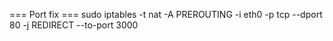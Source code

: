 === Port fix ===
sudo iptables -t nat -A PREROUTING -i eth0 -p tcp --dport 80 -j REDIRECT --to-port 3000
